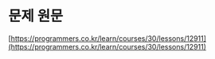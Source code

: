 # 문제 원문

[https://programmers.co.kr/learn/courses/30/lessons/12911](https://programmers.co.kr/learn/courses/30/lessons/12911)

